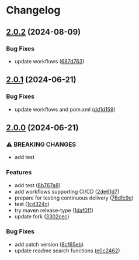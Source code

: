 # Changelog

## [2.0.2](https://github.com/martinalbert/buttercms-java/compare/v2.0.1...v2.0.2) (2024-08-09)


### Bug Fixes

* update workflows ([687d763](https://github.com/martinalbert/buttercms-java/commit/687d763e70b15d6568c1e73fa56e3d1d23e01346))

## [2.0.1](https://github.com/martinalbert/buttercms-java/compare/v2.0.0...v2.0.1) (2024-06-21)


### Bug Fixes

* update workflows and pom.xml ([dd1d159](https://github.com/martinalbert/buttercms-java/commit/dd1d1594cfa15c7043fdd7b3cfaf1f457397b0c2))

## [2.0.0](https://github.com/martinalbert/buttercms-java/compare/v1.11.0...v2.0.0) (2024-06-21)


### ⚠ BREAKING CHANGES

* add test

### Features

* add test ([6b767a8](https://github.com/martinalbert/buttercms-java/commit/6b767a8e0e043da13bc88c9d824b9e2ee5031a62))
* add workflows supporting CI/CD ([2de61d7](https://github.com/martinalbert/buttercms-java/commit/2de61d7c2bd17bcf93f1263f312ffce6780b057e))
* prepare for testing continuous delivery ([76dfc9e](https://github.com/martinalbert/buttercms-java/commit/76dfc9ee8bdab5f32b83da93402290231dc131ae))
* test ([1cd324c](https://github.com/martinalbert/buttercms-java/commit/1cd324c670dacb0a6faf6bf85828f8741c6024b4))
* try maven release-type ([1daf0f1](https://github.com/martinalbert/buttercms-java/commit/1daf0f13d028025cb2cd4f86a6361978bc843c1b))
* update fork ([3302cec](https://github.com/martinalbert/buttercms-java/commit/3302cececb0075c406bed99308df6847ac9302a4))


### Bug Fixes

* add patch version ([8cf65eb](https://github.com/martinalbert/buttercms-java/commit/8cf65eb408622298bd97b011e13cb51521ef6469))
* update readme search functions ([e0c2462](https://github.com/martinalbert/buttercms-java/commit/e0c24627da32f6b82d715095da3faa4e3b014fd5))
